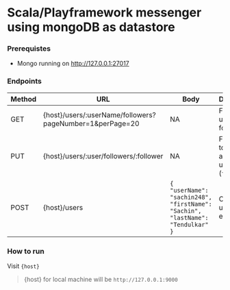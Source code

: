 # Scala/Playframework messenger using mongoDB as datastore

### Prerequistes
- Mongo running on http://127.0.0.1:27017

### Endpoints

| Method | URL | Body | Description |
| ------ | --- | ---- | ----------- |
| GET | {host}/users/:userName/followers?pageNumber=1&perPage=20 | NA | Fetches user's followers |
| PUT | {host}/users/:user/followers/:follower | NA | For a ```user``` to follow another user (```follower```) |
| POST | {host}/users | ```{ "userName": "sachin248", "firstName": "Sachin", "lastName": "Tendulkar" } ``` | Creates a user if not exists. |


### How to run

Visit ```{host}```
> {host} for local machine will be ```http://127.0.0.1:9000```
